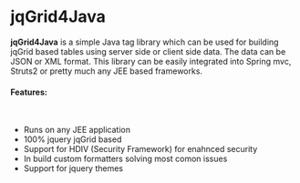 jqGrid4Java
===========

<strong>jqGrid4Java</strong> is a simple Java tag library which can be used for building jqGrid based tables using server side or client side data. The data can be JSON or XML format. This library can be easily integrated into Spring mvc, Struts2 or pretty much any JEE based frameworks.

<h4>Features:</h4>
<br/>
<ul>
<li>Runs on any JEE application</li>
<li>100% jquery jqGrid based</li>
<li>Support for HDIV (Security Framework) for enahnced security</li>
<li>In build custom formatters solving most comon issues</li>
<li>Support for jquery themes</li>
</ul>



